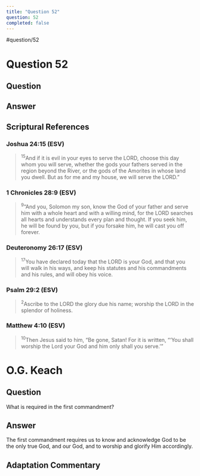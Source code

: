 ```yaml
---
title: "Question 52"
question: 52
completed: false
---
```

#question/52
# Question 52

## Question


## Answer


## Scriptural References
### Joshua 24:15 (ESV)
> <sup>15</sup>And if it is evil in your eyes to serve the LORD, choose this day whom you will serve, whether the gods your fathers served in the region beyond the River, or the gods of the Amorites in whose land you dwell. But as for me and my house, we will serve the LORD.”

### 1 Chronicles 28:9 (ESV)
> <sup>9</sup>“And you, Solomon my son, know the God of your father and serve him with a whole heart and with a willing mind, for the LORD searches all hearts and understands every plan and thought. If you seek him, he will be found by you, but if you forsake him, he will cast you off forever.

### Deuteronomy 26:17 (ESV)
> <sup>17</sup>You have declared today that the LORD is your God, and that you will walk in his ways, and keep his statutes and his commandments and his rules, and will obey his voice.

### Psalm 29:2 (ESV)
> <sup>2</sup>Ascribe to the LORD the glory due his name; worship the LORD in the splendor of holiness.

### Matthew 4:10 (ESV)
> <sup>10</sup>Then Jesus said to him, “Be gone, Satan! For it is written, “‘You shall worship the Lord your God and him only shall you serve.’”

# O.G. Keach
## Question
What is required in the first commandment?

## Answer
The first commandment requires us to know and acknowledge God to be the only true God, and our God, and to worship and glorify Him accordingly.

## Adaptation Commentary
